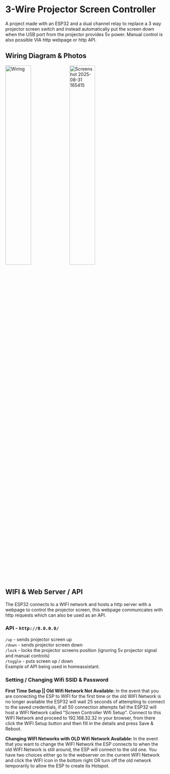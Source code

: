 # 3-Wire Projector Screen Controller
A project made with an ESP32 and a dual channel relay to replace a 3 way projector screen switch and instead automatically put the screen down when the USB port from the projector provides 5v power. Manual control is also possible VIA http webpage or http API.
<br>
## Wiring Diagram & Photos
<img width="40%" height="40%" alt="Wiring" src="https://github.com/user-attachments/assets/775b6d97-a6ce-4606-afe1-18023c5d9f37" /><img width="40%" height="40%" alt="Screenshot 2025-08-31 165415" src="https://github.com/user-attachments/assets/685e2653-4428-46ac-94d2-cb9ad1360f8c" />

<br>
<br>

## WIFI & Web Server / API
The ESP32 connects to a WIFI network and hosts a http server with a webpage to control the projector screen, this webpage communicates with http requests which can also be used as an API.
<br>

### API - `http://0.0.0.0/`
`/up` - sends projector screen up <br>
`/down` - sends projector screen down <br>
`/lock` - locks the projector screens position (ignoring 5v projector signal and manual controls) <br>
`/toggle` - puts screen up / down <br>
Example of API being used in homeassistant.

### Setting / Changing Wifi SSID & Password
<strong>First Time Setup || Old Wifi Network Not Available: </strong> In the event that you are connecting the ESP to WIFI for the first time or the old WIFI Network is no longer available the ESP32 will wait 25 seconds of attempting to connect to the saved credentials, if all 50 connection attempts fail the ESP32 will host a WIFI Network called "Screen Controller Wifi Setup". Connect to this WIFI Network and proceed to 192.168.32.32 in your browser, from there click the WIFI Setup button and then fill in the details and press Save & Reboot. <br>

<strong>Changing WIFI Networks with OLD Wifi Network Available: </strong> In the event that you want to change the WIFI Network the ESP connects to when the old WIFI Network is still around, the ESP will connect to the old one. You have two choices either go to the webserver on the current WIFI Network and click the WIFI icon in the bottom right OR turn off the old network temporarily to allow the ESP to create its Hotspot.
